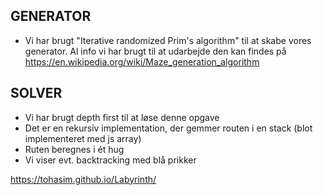 ## GENERATOR

- Vi har brugt "Iterative randomized Prim's algorithm" til at skabe vores generator. Al info vi har brugt til at udarbejde den kan findes på https://en.wikipedia.org/wiki/Maze_generation_algorithm

## SOLVER

- Vi har brugt depth first til at løse denne opgave
- Det er en rekursiv implementation, der gemmer routen i en stack (blot implementeret med js array)
- Ruten beregnes i ét hug
- Vi viser evt. backtracking med blå prikker

https://tohasim.github.io/Labyrinth/
